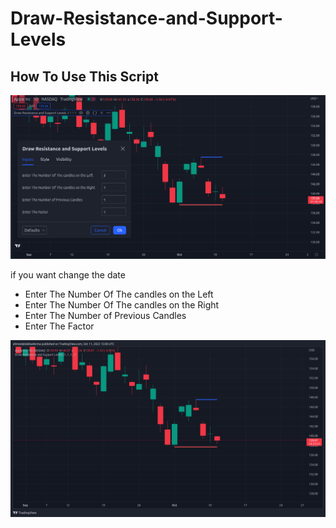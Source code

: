 # Draw-Resistance-and-Support-Levels
## How To Use This Script

![Input](images/Edite.png)

if you want change the date

- Enter The Number Of The candles on the Left
- Enter The Number Of The candles on the Right 
- Enter The Number of Previous Candles
- Enter The Factor 


![Output](images/AAPL_2022-10-11_17-00-25.png)
